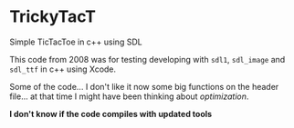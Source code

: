 # TrickyTacT
Simple TicTacToe in c++ using SDL

This code from 2008 was for testing developing with `sdl1`, `sdl_image` and `sdl_ttf` in c++ using Xcode.

Some of the code... I don't like it now some big functions on the header file... at that time I might have been thinking about _optimization_.

**I don't know if the code compiles with updated tools**


